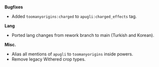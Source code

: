 **Bugfixes**
- Added `toomanyorigins:charged` to `apugli:charged_effects` tag.

**Lang**
- Ported lang changes from rework branch to main (Turkish and Korean).

**Misc.**
- Alias all mentions of `apugli` to `toomanyorigins` inside powers.
- Remove legacy Withered crop types.